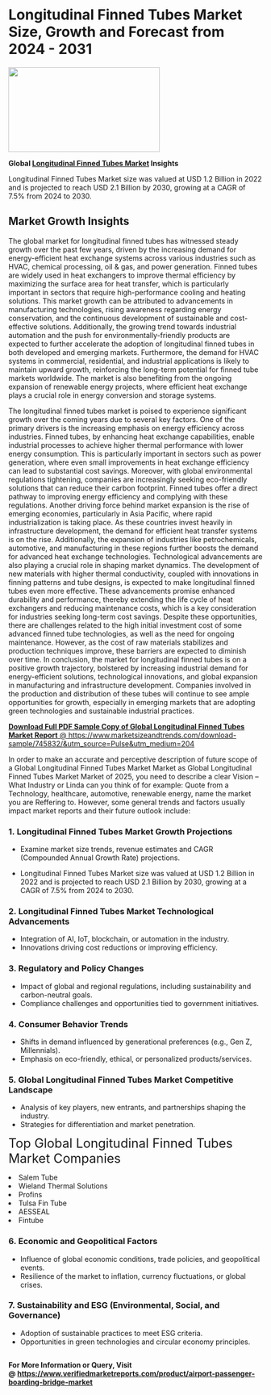 <H1>Longitudinal Finned Tubes Market Size, Growth and Forecast from 2024 - 2031</H1><img class="aligncenter size-medium wp-image-584254" src="https://thirdeyenews.in/wp-content/uploads/2024/09/Global-Market-Research-300x168.jpeg" alt="" width="300" height="168" /><p><strong>Global&nbsp;<a href="https://www.marketsizeandtrends.com/download-sample/745832/&amp;utm_source=Pulse&amp;utm_medium=204">Longitudinal Finned Tubes Market</a> Insights</strong></p><p>Longitudinal Finned Tubes Market size was valued at USD 1.2 Billion in 2022 and is projected to reach USD 2.1 Billion by 2030, growing at a CAGR of 7.5% from 2024 to 2030.</p><p><h2>Market Growth Insights</h2> <p>The global market for longitudinal finned tubes has witnessed steady growth over the past few years, driven by the increasing demand for energy-efficient heat exchange systems across various industries such as HVAC, chemical processing, oil & gas, and power generation. Finned tubes are widely used in heat exchangers to improve thermal efficiency by maximizing the surface area for heat transfer, which is particularly important in sectors that require high-performance cooling and heating solutions. This market growth can be attributed to advancements in manufacturing technologies, rising awareness regarding energy conservation, and the continuous development of sustainable and cost-effective solutions. Additionally, the growing trend towards industrial automation and the push for environmentally-friendly products are expected to further accelerate the adoption of longitudinal finned tubes in both developed and emerging markets. Furthermore, the demand for HVAC systems in commercial, residential, and industrial applications is likely to maintain upward growth, reinforcing the long-term potential for finned tube markets worldwide. The market is also benefiting from the ongoing expansion of renewable energy projects, where efficient heat exchange plays a crucial role in energy conversion and storage systems.</p> <p><a href="#"></a></p> <p>The longitudinal finned tubes market is poised to experience significant growth over the coming years due to several key factors. One of the primary drivers is the increasing emphasis on energy efficiency across industries. Finned tubes, by enhancing heat exchange capabilities, enable industrial processes to achieve higher thermal performance with lower energy consumption. This is particularly important in sectors such as power generation, where even small improvements in heat exchange efficiency can lead to substantial cost savings. Moreover, with global environmental regulations tightening, companies are increasingly seeking eco-friendly solutions that can reduce their carbon footprint. Finned tubes offer a direct pathway to improving energy efficiency and complying with these regulations. Another driving force behind market expansion is the rise of emerging economies, particularly in Asia Pacific, where rapid industrialization is taking place. As these countries invest heavily in infrastructure development, the demand for efficient heat transfer systems is on the rise. Additionally, the expansion of industries like petrochemicals, automotive, and manufacturing in these regions further boosts the demand for advanced heat exchange technologies. Technological advancements are also playing a crucial role in shaping market dynamics. The development of new materials with higher thermal conductivity, coupled with innovations in finning patterns and tube designs, is expected to make longitudinal finned tubes even more effective. These advancements promise enhanced durability and performance, thereby extending the life cycle of heat exchangers and reducing maintenance costs, which is a key consideration for industries seeking long-term cost savings. Despite these opportunities, there are challenges related to the high initial investment cost of some advanced finned tube technologies, as well as the need for ongoing maintenance. However, as the cost of raw materials stabilizes and production techniques improve, these barriers are expected to diminish over time. In conclusion, the market for longitudinal finned tubes is on a positive growth trajectory, bolstered by increasing industrial demand for energy-efficient solutions, technological innovations, and global expansion in manufacturing and infrastructure development. Companies involved in the production and distribution of these tubes will continue to see ample opportunities for growth, especially in emerging markets that are adopting green technologies and sustainable industrial practices. <p><a href="#"></p><p><span class=""><strong>Download Full PDF Sample Copy of Global Longitudinal Finned Tubes Market Report</strong> @ <a href="https://www.marketsizeandtrends.com/download-sample/745832/&amp;utm_source=Pulse&amp;utm_medium=204" target="_blank">https://www.marketsizeandtrends.com/download-sample/745832/&amp;utm_source=Pulse&amp;utm_medium=204</a></span></p><p>In order to make an accurate and perceptive description of future scope of a Global&nbsp;Longitudinal Finned Tubes Market Market as Global&nbsp;Longitudinal Finned Tubes Market Market of 2025, you need to describe a clear Vision &ndash; What Industry or Linda can you think of for example: Quote from a Technology, healthcare, automotive, renewable energy, name the market you are Reffering to. However, some general trends and factors usually impact market reports and their future outlook include:</p><h3>1.&nbsp;<strong>Longitudinal Finned Tubes Market Growth Projections</strong></h3><ul><li>Examine market size trends, revenue estimates and CAGR (Compounded Annual Growth Rate) projections.</li><li><p>Longitudinal Finned Tubes Market size was valued at USD 1.2 Billion in 2022 and is projected to reach USD 2.1 Billion by 2030, growing at a CAGR of 7.5% from 2024 to 2030.</p></li></ul><h3>2.&nbsp;<strong>Longitudinal Finned Tubes Market Technological Advancements</strong></h3><ul><li>Integration of AI, IoT, blockchain, or automation in the industry.</li><li>Innovations driving cost reductions or improving efficiency.</li></ul><h3>3.&nbsp;<strong>Regulatory and Policy Changes</strong></h3><ul><li>Impact of global and regional regulations, including sustainability and carbon-neutral goals.</li><li>Compliance challenges and opportunities tied to government initiatives.</li></ul><h3>4.&nbsp;<strong>Consumer Behavior Trends</strong></h3><ul><li>Shifts in demand influenced by generational preferences (e.g., Gen Z, Millennials).</li><li>Emphasis on eco-friendly, ethical, or personalized products/services.</li></ul><h3>5.&nbsp;<strong>Global Longitudinal Finned Tubes Market Competitive Landscape</strong></h3><ul><li>Analysis of key players, new entrants, and partnerships shaping the industry.</li><li>Strategies for differentiation and market penetration.</li></ul><p data-pm-slice="1 1 []"><span style="color: inherit; font-family: inherit; font-size: 25px;">Top Global Longitudinal Finned Tubes Market Companies</span></p><div class="" data-test-id=""><p><li>Salem Tube</li><li> Wieland Thermal Solutions</li><li> Profins</li><li> Tulsa Fin Tube</li><li> AESSEAL</li><li> Fintube</li></p></div><h3>6.&nbsp;<strong>Economic and Geopolitical Factors</strong></h3><ul><li>Influence of global economic conditions, trade policies, and geopolitical events.</li><li>Resilience of the market to inflation, currency fluctuations, or global crises.</li></ul><h3>7.&nbsp;<strong>Sustainability and ESG (Environmental, Social, and Governance)</strong></h3><ul><li>Adoption of sustainable practices to meet ESG criteria.</li><li>Opportunities in green technologies and circular economy principles.</li></ul><h2><strong style="font-size: 14px;">For More Information or Query, Visit @&nbsp;</strong><a style="background-color: #ffffff; font-size: 14px;" href="https://www.marketsizeandtrends.com/report/longitudinal-finned-tubes-market/" target="_blank">https://www.verifiedmarketreports.com/product/airport-passenger-boarding-bridge-market</a></h2>
